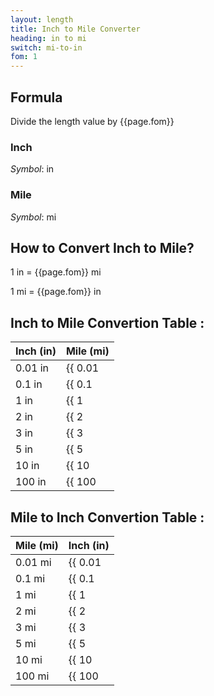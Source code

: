 ```yaml
---
layout: length
title: Inch to Mile Converter
heading: in to mi
switch: mi-to-in
fom: 1
---
```


## Formula
Divide the length value by {{page.fom}}

### Inch
*Symbol*: in

### Mile
*Symbol*: mi

## How to Convert Inch to Mile?
1 in = {{page.fom}} mi

1 mi = {{page.fom}} in

## Inch to Mile Convertion Table :

| Inch (in) | Mile (mi) |
| ---- | ---- |
| 0.01 in | {{ 0.01 | divided_by: page.fom | round: 5 }} mi |
| 0.1 in | {{ 0.1 | divided_by: page.fom | round: 5 }} mi |
| 1 in | {{ 1 | divided_by: page.fom | round: 5 }} mi |
| 2 in | {{ 2 | divided_by: page.fom | round: 5 }} mi |
| 3 in | {{ 3 | divided_by: page.fom | round: 5 }} mi |
| 5 in | {{ 5 | divided_by: page.fom | round: 5 }} mi |
| 10 in | {{ 10 | divided_by: page.fom | round: 5 }} mi |
| 100 in | {{ 100 | divided_by: page.fom | round: 5 }} mi |

## Mile to Inch Convertion Table :

| Mile (mi) | Inch (in) |
| ---- | ---- |
| 0.01 mi | {{ 0.01 | times: page.fom | round: 5 }} in |
| 0.1 mi | {{ 0.1 | times: page.fom | round: 5 }} in |
| 1 mi | {{ 1 | times: page.fom | round: 5 }} in |
| 2 mi | {{ 2 | times: page.fom | round: 5 }} in |
| 3 mi | {{ 3 | times: page.fom | round: 5 }} in |
| 5 mi | {{ 5 | times: page.fom | round: 5 }} in |
| 10 mi | {{ 10 | times: page.fom | round: 5 }} in |
| 100 mi | {{ 100 | times: page.fom | round: 5 }} in |

<script>
selectInput[4].selected = true
selectOutput[9].selected = true
</script>
